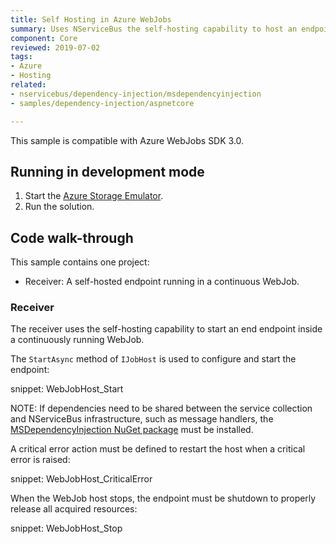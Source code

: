 ```yaml
---
title: Self Hosting in Azure WebJobs
summary: Uses NServiceBus the self-hosting capability to host an endpoint in an Azure WebJob.
component: Core
reviewed: 2019-07-02
tags:
- Azure
- Hosting
related:
- nservicebus/dependency-injection/msdependencyinjection
- samples/dependency-injection/aspnetcore

---
```


This sample is compatible with Azure WebJobs SDK 3.0.

## Running in development mode

 1. Start the [Azure Storage Emulator](https://docs.microsoft.com/en-us/azure/storage/storage-use-emulator).
 1. Run the solution.

## Code walk-through

This sample contains one project:

- Receiver: A self-hosted endpoint running in a continuous WebJob.

### Receiver

The receiver uses the self-hosting capability to start an end endpoint inside a continuously running WebJob.

The `StartAsync` method of `IJobHost` is used to configure and start the endpoint:

snippet: WebJobHost_Start

NOTE: If dependencies need to be shared between the service collection and NServiceBus infrastructure, such as message handlers, the [MSDependencyInjection NuGet package](/nservicebus/dependency-injection/msdependencyinjection.md) must be installed.

A critical error action must be defined to restart the host when a critical error is raised:

snippet: WebJobHost_CriticalError

When the WebJob host stops, the endpoint must be shutdown to properly release all acquired resources:

snippet: WebJobHost_Stop
